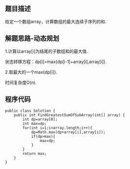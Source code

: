 ## 题目描述
给定一个数组array，计算数组的最大连续子序列的和.

## 解题思路-动态规划
1.计算以array[i]为结尾的子数组和的最大值.

状态转移方程：dp[i]=max{dp[i-1]+array[i],array[i]}.

2.取最大的一个max{dp[i]}.

时间复杂度O(n).
## 程序代码
```
public class Solution {
    public int FindGreatestSumOfSubArray(int[] array) {
        int dp=array[0];
        int max=dp;
        for(int i=1;i<array.length;i++){
            dp=Math.max(dp+array[i],array[i]);
            if(dp>max){
                max=dp;
            }
        }
        return max;
    }
}
```

